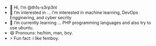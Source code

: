 - 👋 Hi, I’m @th1s-s3rp3nt
- 👀 I’m interested in ...
  i'm interested in machine learning, DevOps Engginering, and cyber secrity
- 🌱 I’m currently learning ...
  PHP programming languages and also try to use ubuntu.
- 😄 Pronouns: he/him, man, boy.
- ⚡ Fun fact: i like femboy.

